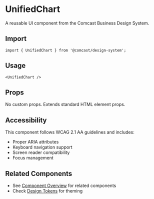 # UnifiedChart

A reusable UI component from the Comcast Business Design System.

## Import

```tsx
import { UnifiedChart } from '@comcast/design-system';
```

## Usage

```tsx
<UnifiedChart />
```

## Props

No custom props. Extends standard HTML element props.
## Accessibility

This component follows WCAG 2.1 AA guidelines and includes:

- Proper ARIA attributes
- Keyboard navigation support
- Screen reader compatibility
- Focus management

## Related Components

- See [Component Overview](/docs/components) for related components
- Check [Design Tokens](/docs/tokens) for theming
